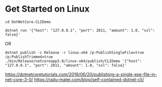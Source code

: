 Get Started on Linux
====================

```
cd DotNetCore.CLIDemo
```
```
dotnet run '{"host": "127.0.0.1", "port": 2011, "amount": 1.0, "ssl": false}'
```
OR
```
dotnet publish -c Release -r linux-x64 /p:PublishSingleFile=true /p:PublishTrimmed=true
./bin/Release/netcoreapp3.0/linux-x64/publish/CLIDemo '{"host": "127.0.0.1", "port": 2011, "amount": 1.0, "ssl": false}'
```
https://dotnetcoretutorials.com/2019/06/20/publishing-a-single-exe-file-in-net-core-3-0/
https://radu-matei.com/blog/self-contained-dotnet-cli/
